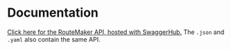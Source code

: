 # Documentation

[Click here for the RouteMaker API, hosted with SwaggerHub.](https://app.swaggerhub.com/apis-docs/yolo-bouldering/routemaker/1.1.2)
The `.json` and `.yaml` also contain the same API.